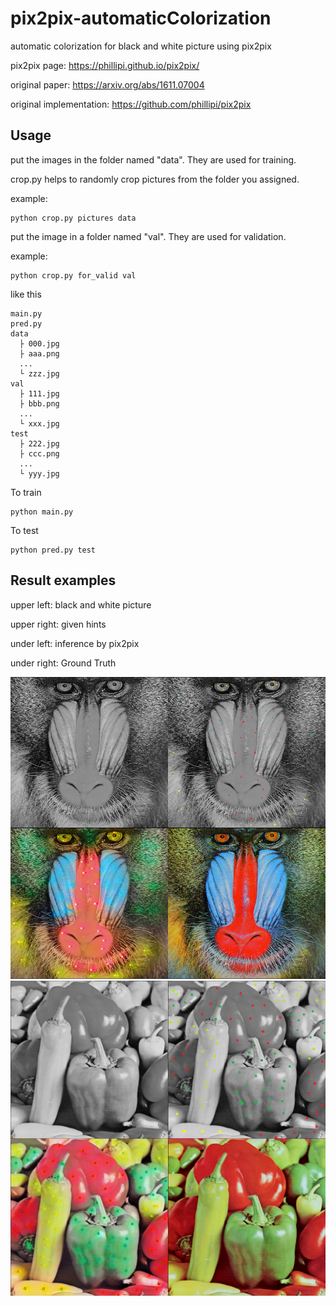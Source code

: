 # pix2pix-automaticColorization
automatic colorization for black and white picture using pix2pix

pix2pix page: https://phillipi.github.io/pix2pix/

original paper: https://arxiv.org/abs/1611.07004

original implementation: https://github.com/phillipi/pix2pix

## Usage
put the images in the folder named "data". They are used for training. 

crop.py helps to randomly crop pictures from  the folder you assigned.

example:
```
python crop.py pictures data
```
       
put the image in a folder named "val". They are used for validation.

example:
```
python crop.py for_valid val
```

like this
```
main.py
pred.py
data
  ├ 000.jpg
  ├ aaa.png
  ...
  └ zzz.jpg
val
  ├ 111.jpg
  ├ bbb.png
  ...
  └ xxx.jpg
test
  ├ 222.jpg
  ├ ccc.png
  ...
  └ yyy.jpg 
```

To train
```
python main.py
```

To test
```
python pred.py test
```

## Result examples
upper left: black and white picture

upper right: given hints

under left: inference by pix2pix

under right: Ground Truth

<img src = 'baboons2.png' >

<img src = 'paprikas.png' >

